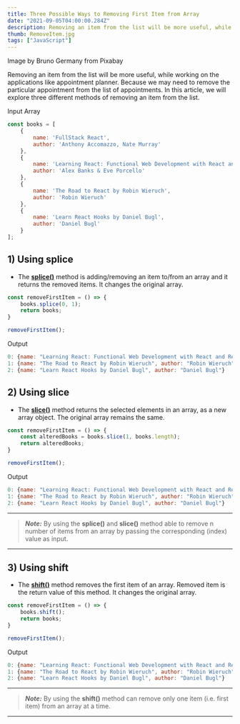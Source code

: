 ```yaml
---
title: Three Possible Ways to Removing First Item from Array
date: "2021-09-05T04:00:00.284Z"
description: Removing an item from the list will be more useful, while working on the applications like appointment planner...
thumb: RemoveItem.jpg
tags: ["JavaScript"]
---
```

<div class="photo-details">Image by Bruno Germany from Pixabay</div>

Removing an item from the list will be more useful, while working on the applications like appointment planner. Because we may need to remove the particular appointment from the list of appointments. In this article, we will explore three different methods of removing an item from the list. 

Input Array

```js
const books = [
    {
        name: 'FullStack React',
        author: 'Anthony Accomazzo, Nate Murray'
    },
    {
        name: 'Learning React: Functional Web Development with React and Redux',
        author: 'Alex Banks & Eve Porcello'
    },
    {
        name: 'The Road to React by Robin Wieruch',
        author: 'Robin Wieruch'
    },
    {
        name: 'Learn React Hooks by Daniel Bugl',
        author: 'Daniel Bugl'
    }
];
```

## 1) Using splice

* The [<b>splice()</b>](https://developer.mozilla.org/en-US/docs/Web/JavaScript/Reference/Global_Objects/Array/splice) method is adding/removing an item to/from an array and it returns the removed items. It changes the original array.

```js
const removeFirstItem = () => {
    books.splice(0, 1);
    return books;
}

removeFirstItem();
```
Output

```js
0: {name: "Learning React: Functional Web Development with React and Redux", author: "Alex Banks & Eve Porcello"}
1: {name: "The Road to React by Robin Wieruch", author: "Robin Wieruch"}
2: {name: "Learn React Hooks by Daniel Bugl", author: "Daniel Bugl"}
```

## 2) Using slice

* The [<b>slice()</b>](https://developer.mozilla.org/en-US/docs/Web/JavaScript/Reference/Global_Objects/Array/slice) method returns the selected elements in an array, as a new array object. The original array remains the same.

```js
const removeFirstItem = () => {
    const alteredBooks = books.slice(1, books.length);
    return alteredBooks;
}

removeFirstItem();
```

Output

```js
0: {name: "Learning React: Functional Web Development with React and Redux", author: "Alex Banks & Eve Porcello"}
1: {name: "The Road to React by Robin Wieruch", author: "Robin Wieruch"}
2: {name: "Learn React Hooks by Daniel Bugl", author: "Daniel Bugl"}
```
---
> **_Note:_** By using the <b>splice()</b> and <b>slice()</b> method able to remove n number of items from an array by passing the corresponding (index) value as input.
---
## 3) Using shift

* The [<b>shift()</b>](https://developer.mozilla.org/en-US/docs/Web/JavaScript/Reference/Global_Objects/Array/shift) method removes the first item of an array. Removed item is the return value of this method. It changes the original array.

```js
const removeFirstItem = () => {
    books.shift();
    return books;
}

removeFirstItem();
```
Output

```js
0: {name: "Learning React: Functional Web Development with React and Redux", author: "Alex Banks & Eve Porcello"}
1: {name: "The Road to React by Robin Wieruch", author: "Robin Wieruch"}
2: {name: "Learn React Hooks by Daniel Bugl", author: "Daniel Bugl"}
```
---
> **_Note:_** By using the <b>shift()</b> method can remove only one item (i.e. first item) from an array at a time.
---